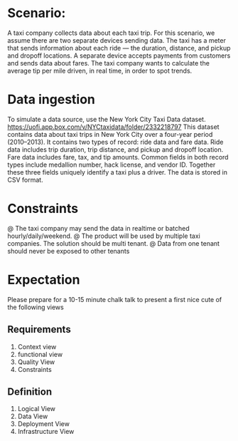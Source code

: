 # Scenario: 
A taxi company collects data about each taxi trip. 
For this scenario, we assume there are two separate devices sending data. 
The taxi has a meter that sends information about each ride — the duration, distance, and pickup and dropoff locations. 
A separate device accepts payments from customers and sends data about fares. 
The taxi company wants to calculate the average tip per mile driven, in real time, in order to spot trends.

# Data ingestion
To simulate a data source, use the New York City Taxi Data dataset.
https://uofi.app.box.com/v/NYCtaxidata/folder/2332218797
This dataset contains data about taxi trips in New York City over a four-year period (2010–2013). It contains two types of record: ride data and fare data. Ride data includes trip duration, trip distance, and pickup and dropoff location. Fare data includes fare, tax, and tip amounts. Common fields in both record types include medallion number, hack license, and vendor ID. Together these three fields uniquely identify a taxi plus a driver. The data is stored in CSV format.

# Constraints
@ The taxi company may send the data in realtime or batched hourly/daily/weekend.
@ The product will be used by multiple taxi companies. The solution should be multi tenant.
@ Data from one tenant should never be exposed to other tenants

# Expectation
Please prepare for a 10-15 minute chalk talk to present a first nice cute of the following views
## Requirements
1. Context view
2. functional view
3. Quality View
4. Constraints
## Definition
1. Logical View
2. Data View
3. Deployment View
4. Infrastructure View

